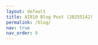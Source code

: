 ```yaml
---
layout: default
title: AI810 Blog Post (20255142)
permalink: /blog/
nav: true
nav_order: 9
---
```




